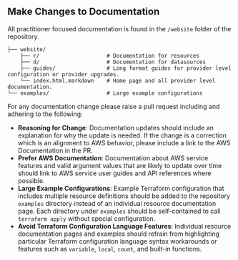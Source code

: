 ## Make Changes to Documentation

All practitioner focused documentation is found in the `/website` folder of the repository.

```
├── website/
    ├── r/                     # Documentation for resources
    ├── d/                     # Documentation for datasources
    ├── guides/                # Long format guides for provider level configuration or provider upgrades.
    └── index.html.markdown    # Home page and all provider level documentation.
└── examples/                  # Large example configurations
```

For any documentation change please raise a pull request including and adhering to the following:

- __Reasoning for Change__: Documentation updates should include an explanation for why the update is needed. If the change is a correction which is an alignment to AWS behavior, please include a link to the AWS Documentation in the PR.
- __Prefer AWS Documentation__: Documentation about AWS service features and valid argument values that are likely to update over time should link to AWS service user guides and API references where possible.
- __Large Example Configurations__: Example Terraform configuration that includes multiple resource definitions should be added to the repository `examples` directory instead of an individual resource documentation page. Each directory under `examples` should be self-contained to call `terraform apply` without special configuration.
- __Avoid Terraform Configuration Language Features__: Individual resource documentation pages and examples should refrain from highlighting particular Terraform configuration language syntax workarounds or features such as `variable`, `local`, `count`, and built-in functions.
